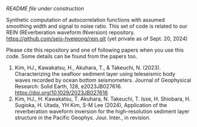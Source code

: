 *README file under construction*

Synthetic computation of autocorrelation functions with assumed smoothing width and signal to noise ratio.
This set of code is related to our REIN (REverberation waveform INversion) repository. https://github.com/seis-hyejeong/rein.git (yet private as of Sept. 20, 2024)

Please cite this repository and one of following papers when you use this code. Some details can be found from the papers too.

1) Kim, HJ., Kawakatsu, H., Akuhara, T., & Takeuchi, N. (2023). Characterizing the seafloor sediment layer using teleseismic body waves recorded by ocean bottom seismometers. Journal of Geophysical Research: Solid Earth, 128, e2023JB027616. https://doi.org/10.1029/2023JB027616
2) Kim, HJ., H. Kawakatsu, T. Akuhara, N. Takeuchi, T. Isse, H. Shiobara, H. Sugioka, H. Utada, YH Kim, S-M Lee (2024), Application of the reverberation waveform inversion for the high-resolution sediment layer structure in the Pacific Geophys. Jour. Inter., in revision.

